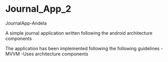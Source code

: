 # Journal_App_2

JournalApp-Andela

A simple journal application written following the android architecture components

The application has been implemented following the following guidelines
-MVVM
-Uses architecture components
